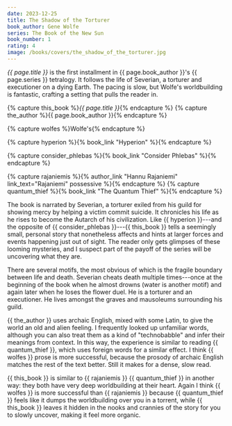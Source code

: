 ```yaml
---
date: 2023-12-25
title: The Shadow of the Torturer
book_author: Gene Wolfe
series: The Book of the New Sun
book_number: 1
rating: 4
image: /books/covers/the_shadow_of_the_torturer.jpg
---
```


<cite class="book-title">{{ page.title }}</cite> is the first installment in
<span class="author-name">{{ page.book_author }}</span>'s <span
class="book-series">{{ page.series }}</span> tetralogy. It follows the life of
Severian, a torturer and executioner on a dying Earth. The pacing is slow, but
Wolfe's worldbuilding is fantastic, crafting a setting that pulls the reader
in.

{% capture this_book %}<cite class="book-title">{{ page.title }}</cite>{% endcapture %}
{% capture the_author %}<span class="author-name">{{ page.book_author }}</span>{% endcapture %}

{% capture wolfes %}<span class="author-name">Wolfe</span>'s{% endcapture %}

{% capture hyperion %}{% book_link "Hyperion" %}{% endcapture %}

{% capture consider_phlebas %}{% book_link "Consider Phlebas" %}{% endcapture %}

{% capture rajaniemis %}{% author_link "Hannu Rajaniemi" link_text="Rajaniemi" possessive %}{% endcapture %}
{% capture quantum_thief %}{% book_link "The Quantum Thief" %}{% endcapture %}

The book is narrated by Severian, a torturer exiled from his guild for showing
mercy by helping a victim commit suicide. It chronicles his life as he rises
to become the Autarch of his civilization. Like {{ hyperion }}---and the
opposite of {{ consider_phlebas }}---{{ this_book }} tells a seemingly small,
personal story that nonetheless affects and hints at larger forces and events
happening just out of sight. The reader only gets glimpses of these looming
mysteries, and I suspect part of the payoff of the series will be uncovering
what they are.

There are several motifs, the most obvious of which is the fragile boundary
between life and death. Severian cheats death multiple times---once at the
beginning of the book when he almost drowns (water is another motif) and again
later when he loses the flower duel. He is a torturer and an executioner. He
lives amongst the graves and mausoleums surrounding his guild.

{{ the_author }} uses archaic English, mixed with some Latin, to give the
world an old and alien feeling. I frequently looked up unfamiliar words,
although you can also treat them as a kind of "technobabble" and infer their
meanings from context. In this way, the experience is similar to reading {{
quantum_thief }}, which uses foreign words for a similar effect. I think {{
wolfes }} prose is more successful, because the prosody of archaic English
matches the rest of the text better. Still it makes for a dense, slow read.

{{ this_book }} is similar to {{ rajaniemis }} {{ quantum_thief }} in another
way: they both have very deep worldbuilding at their heart. Again I think {{
wolfes }} is more successful than {{ rajaniemis }} because {{ quantum_thief }}
feels like it dumps the worldbuilding over you in a torrent, while {{
this_book }} leaves it hidden in the nooks and crannies of the story for you
to slowly uncover, making it feel more organic.
